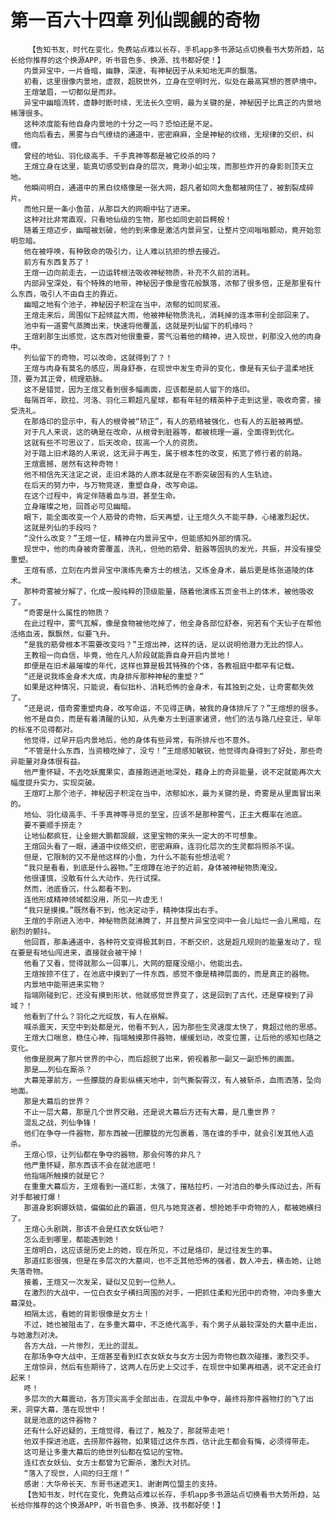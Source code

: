 # 第一百六十四章 列仙觊觎的奇物
        【告知书友，时代在变化，免费站点难以长存，手机app多书源站点切换看书大势所趋，站长给你推荐的这个换源APP，听书音色多、换源、找书都好使！】
       内景异宝中，一片昏暗，幽静，深邃，有神秘因子从未知地无声的飘落。
       初看，这里很像内景地，虚寂，超脱世外，立身在空明时光，似处在最高冥想的菩萨境中。
       王煊皱眉，一切都似是而非。
       异宝中幽暗流转，虚静时断时续，无法长久空明，最为关键的是，神秘因子比真正的内景地稀薄很多。
       这种浓度能有他自身内景地的十分之一吗？恐怕还是不足。
       他向后看去，黑雾与白气缭绕的通道中，密密麻麻，全是神秘的纹络，无规律的交织，纠缠。
       曾经的地仙、羽化级高手、千手真神等都是被它绞杀的吗？
       王煊立身在这里，能真切感受到自身的层次，竟渺小如尘埃，而那些炸开的身影则顶天立地。
       他瞬间明白，通道中的黑白纹络像是一张大网，超凡者如同大鱼都被网住了，被割裂成碎片。
       而他只是一条小鱼苗，从那巨大的网眼中钻了进来。
       这种对比非常直观，只看地仙级的生物，那也如同史前巨鳄般！
       随着王煊迈步，幽暗被划破，他的到来像是激活内景异宝，让整片空间嗡嗡颤动，竟开始忽明忽暗。
       他在被呼唤，有种致命的吸引力，让人难以抗拒的想去接近。
       前方有东西复苏了！
       王煊一边向前走去，一边运转根法吸收神秘物质，补充不久前的消耗。
       内部异宝深处，有个特殊的地带，神秘因子像是雪花般飘落，浓郁了很多倍，正是那里有什么东西，吸引人不由自主的靠近。
       幽暗之地有个池子，神秘因子积淀在当中，浓郁的如同浆液。
       王煊走来后，周围似下起倾盆大雨，他被神秘物质洗礼，消耗掉的连本带利全部回来了。
       池中有一道雾气蒸腾出来，快速将他覆盖，这就是列仙留下的机缘吗？
       王煊刹那生出感觉，这东西对他很重要，雾气沿着他的精神，进入现世，刹那没入他的肉身中。
       列仙留下的奇物，可以改命，这就得到了？！
       王煊与肉身有莫名的感应，周身舒泰，在现世中发生奇异的变化，像是有天仙子温柔地抚顶，要为其正骨，梳理筋脉。
       这不是错觉，因为王煊又看到很多幅画面，应该都是前人留下的烙印。
       每隔百年，欧拉、河洛、羽化三颗超凡星球，都有年轻的精英种子走到这里，吸收奇雾，接受洗礼。
       在那烙印的显示中，有人的根骨被“矫正”，有人的筋络被强化，也有人的五脏被再塑。
       对于凡人来说，这的确是在改命，从根骨到脏器等，都被梳理一遍，全面得到优化。
       这就有些不可思议了，后天改命，拔高一个人的资质。
       对于踏上旧术路的人来说，这无异于再生，属于根本性的改变，拓宽了修行者的前路。
       王煊震撼，居然有这种奇物！
       他不相信先天注定之说，走旧术路的人原本就是在不断突破固有的人生轨迹。
       在后天的努力中，与万物竞逐，重塑自身，改写命运。
       在这个过程中，肯定伴随着血与泪，甚至生命。
       立身璀璨之地，回首必可见幽暗。
       眼下，能全面改变一个人筋骨的奇物，后天再塑，让王煊久久不能平静，心绪激烈起伏。
       这就是列仙的手段吗？
       “没什么改变？”王煊一怔，精神在内景异宝中，但能感知外部的情况。
       现世中，他的肉身被奇雾覆盖，洗礼，但他的筋骨、脏器等固执的发光，共振，并没有接受重塑。
       王煊有感，立刻在内景异宝中演练先秦方士的根法，又练金身术，最后更是练张道陵的体术。
       那种奇雾被分解了，化成一股纯粹的顶级能量，随着他演练五页金书上的体术，被他吸收了。
       “奇雾是什么属性的物质？
       在此过程中，雾气瓦解，像是食物被他吃掉了，他全身各部位舒泰，宛若有个天仙子在帮他活络血液，飘飘然，似要飞升。
       “是我的筋骨根本不需要改变吗？”王煊出神，这样的话，足以说明他潜力无比的惊人。
       王教祖一向自信，毕竟，他在凡人阶段就能靠自身开启内景地！
       即便是在旧术最璀璨的年代，这样也算是极其特殊的个体，各教祖庭中都罕有记载。
       “还是说我练金身术大成，肉身排斥那种神秘的重塑？”
       如果是这种情况，只能说，看似拙朴、消耗恐怖的金身术，有其独到之处，让奇雾都失效了。
       “还是说，借奇雾重塑肉身，改写命运，不见得正确，被我的身体排斥了？”王煊想的很多。
       他不是自负，而是有着清醒的认知，从先秦方士到道家诸贤，他们的法与路几经变迁，早年的标准不见得都对。
       他觉得，过早开启内景地后，他的身体有些异常，有所排斥也不意外。
       “不管是什么东西，当资粮吃掉了，没亏！”王煊感知敏锐，他觉得肉身得到了好处，那些奇异能量对身体很有益。
       他严重怀疑，不去吃妖魔果实，直接跑进逝地深处，藉身上的奇异能量，说不定就能再次大幅度提升实力，实现突破。
       王煊盯上那个池子，神秘因子积淀在当中，浓郁如水，最为关键的是，奇雾是从里面冒出来的。
       地仙、羽化级高手、千手真神等寻觅的至宝，应该不是那种雾气，正主大概率在池底。
       要不要顺手捞走？
       让地仙都疯狂，让金翅大鹏都觊觎，这里宝物的来头一定大的不可想象。
       王煊回头看了一眼，通道中纹络交织，密密麻麻，连羽化层次的生灵都将照杀不误。
       但是，它限制的又不是他这样的小鱼，为什么不能有些想法呢？
       “我只是看看，到底是什么器物。”王煊蹲在池子的近前，身体被神秘物质淹没。
       他很谨慎，没敢有什么大动作，先行试探。
       然而，池底昏沉，什么都看不到。
       连他形成精神领域都没用，所见一片虚无！
       “我只是摸摸。”既然看不到，他决定动手，精神体探出右手。
       王煊的手刚进入池中，神秘物质就沸腾了，并且整片异宝空间中一会儿灿烂一会儿黑暗，在剧烈的颤抖。
       他回首，那条通道中，各种符文变得极其刺目，不断交织，这是超凡规则的能量发动了，现在要是有地仙闯进来，直接就会被干掉！
       他看了又看，觉得就那么一回事儿，大网的窟窿没缩小，他能出去。
       王煊按捺不住了，在池底中摸到了一件东西，感觉不像是精神层面的，而是真正的器物。
       内景地中能带进来实物？
       指端刚碰到它，还没有摸到形状，他就感觉世界变了，这是回到了古代，还是穿梭到了异域？！
       他看到了什么？羽化之光绽放，有人在崩解。
       喊杀震天，天空中到处都是光，他看不到人，因为那些生灵速度太快了，竟超过他的思感。
       王煊大口喘息，稳住心神，指端触摸那件器物，缓缓划动，改变位置，让后他的感知也随之变化。
       他像是脱离了那片世界的中心，而后超脱了出来，俯视着那一副又一副恐怖的画面。
       那是……列仙在厮杀？
       大幕笼罩前方，一些朦胧的身影纵横天地中，剑气撕裂霄汉，有人被斩杀，血雨洒落，坠向地面。
       那是大幕后的世界？
       不止一层大幕，那是几个世界交融，还是说大幕后方还有大幕，是几重世界？
       混乱之战，列仙争锋！
       他们在争夺一件器物，那东西被一团朦胧的光包裹着，落在谁的手中，就会引发其他人追杀。
       王煊心惊，让列仙都在争夺的器物，那会何等的非凡？
       他严重怀疑，那东西该不会在就池底吧！
       他指端所触摸的就是它？
       在重重大幕后方，王煊看到一道红影，太强了，摧枯拉朽，一对洁白的拳头挥动过去，所有对手都被打爆！
       那道身影婀娜妖娆，偏偏如此的霸道，但凡与她竞逐者，想抢她手中奇物的人，都被她横扫了。
       王煊心头剧跳，那该不会是红衣女妖仙吧？
       怎么走到哪里，都能遇到她！
       王煊明白，这应该是历史上的她，现在所见，不过是烙印，是过往发生的事。
       那道红影很强，但是在多层次的大墓间，也不乏其他恐怖的强者，数人冲去，横击她，让她失落奇物。
       接着，王煊又一次发呆，疑似又见到一位熟人。
       在激烈的大战中，一位白衣女子横扫周围的对手，一把抓住柔和光团中的奇物，冲向多重大幕深处。
       相隔太远，看她的背影很像是女方士！
       不过，她也被阻击了，在多重大幕中，不乏绝代高手，有个男子从最较深处的大墓中走出，与她激烈对决。
       各方大战，一片惨烈，无比的混乱。
       在那场争夺大战中，王煊甚至看到红衣女妖女与女方士因为奇物也数次碰撞，激烈交手。
       王煊惊异，然后有些期待了，这两人在历史上交过手，在现世中如果再相遇，说不定还会打起来！
       咚！
       多层次的大幕震动，各方顶尖高手全部出击，在混乱中争夺，最终将那件器物打的飞了出来，洞穿大幕，落在现世中！
       就是池底的这件器物？
       还有什么好迟疑的，王煊觉得，看过了，触及了，那就带走吧！
       他双手探进池底，去捞那件器物，如果错过这件东西，估计此生都会有悔，必须得带走。
       这可是让多重大幕后的绝世列仙都在惦记的宝物。
       连红衣女妖仙、女方士都曾为它厮杀，激烈大对抗。
       “落入了现世，人间的归王煊！”
       感谢：大华帝长天、东哥书迷遮天1、谢谢两位盟主的支持。
       【告知书友，时代在变化，免费站点难以长存，手机app多书源站点切换看书大势所趋，站长给你推荐的这个换源APP，听书音色多、换源、找书都好使！】